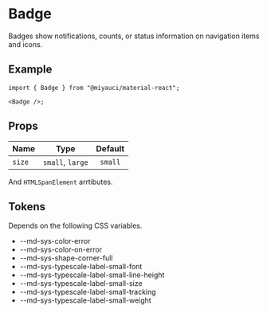 # Badge

Badges show notifications, counts, or status information on navigation items and
icons.

## Example

```tsx
import { Badge } from "@miyauci/material-react";

<Badge />;
```

## Props

| Name   | Type             | Default |
| ------ | ---------------- | :-----: |
| `size` | `small`, `large` | `small` |

And `HTMLSpanElement` arrtibutes.

## Tokens

Depends on the following CSS variables.

<!-- deno-fmt-ignore-start -->
- --md-sys-color-error
- --md-sys-color-on-error
- --md-sys-shape-corner-full
- --md-sys-typescale-label-small-font
- --md-sys-typescale-label-small-line-height
- --md-sys-typescale-label-small-size
- --md-sys-typescale-label-small-tracking
- --md-sys-typescale-label-small-weight
<!-- deno-fmt-ignore-end -->
